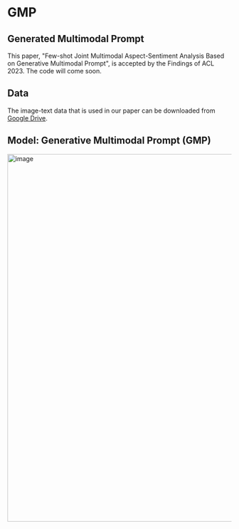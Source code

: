 # GMP
## Generated Multimodal Prompt

This paper, "Few-shot Joint Multimodal Aspect-Sentiment Analysis Based on Generative Multimodal Prompt", is accepted by the Findings of ACL 2023.
The code will come soon.


## Data

The image-text data that is used in our paper can be downloaded from [Google Drive](https://drive.google.com/drive/folders/1NgPH5xhz5dF-Zwxe-8CjjsgQJ5VaQ8KL?usp=sharing).

## Model: Generative Multimodal Prompt (GMP)

<img width="825" alt="image" src="https://github.com/YangXiaocui1215/GMP/assets/48118336/5ac903a9-26f1-4a9d-a664-e11dd73a31fc">
